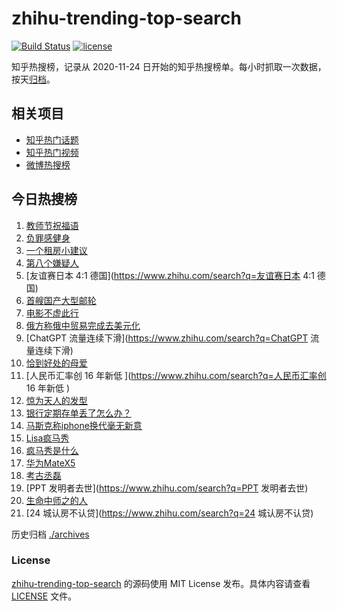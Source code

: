# zhihu-trending-top-search

[![Build Status](https://github.com/justjavac/zhihu-trending-top-search/workflows/ci/badge.svg?branch=main)](https://github.com/justjavac/zhihu-trending-top-search/actions)
[![license](https://img.shields.io/github/license/justjavac/zhihu-trending-top-search)](https://github.com/justjavac/zhihu-trending-top-search/blob/main/LICENSE)

知乎热搜榜，记录从 2020-11-24
日开始的知乎热搜榜单。每小时抓取一次数据，按天[归档](./archives)。

## 相关项目

- [知乎热门话题](https://github.com/justjavac/zhihu-trending-hot-questions)
- [知乎热门视频](https://github.com/justjavac/zhihu-trending-hot-video)
- [微博热搜榜](https://github.com/justjavac/weibo-trending-hot-search)

## 今日热搜榜

<!-- BEGIN -->
<!-- 最后更新时间 Sun Sep 10 2023 22:01:31 GMT+0800 (China Standard Time) -->

1. [教师节祝福语](https://www.zhihu.com/search?q=教师节祝福语)
1. [负罪感健身](https://www.zhihu.com/search?q=负罪感健身)
1. [一个租房小建议](https://www.zhihu.com/search?q=一个租房小建议)
1. [第八个嫌疑人](https://www.zhihu.com/search?q=第八个嫌疑人)
1. [友谊赛日本 4:1 德国](https://www.zhihu.com/search?q=友谊赛日本 4:1 德国)
1. [首艘国产大型邮轮](https://www.zhihu.com/search?q=首艘国产大型邮轮)
1. [电影不虚此行](https://www.zhihu.com/search?q=电影不虚此行)
1. [俄方称俄中贸易完成去美元化](https://www.zhihu.com/search?q=俄方称俄中贸易完成去美元化)
1. [ChatGPT 流量连续下滑](https://www.zhihu.com/search?q=ChatGPT 流量连续下滑)
1. [恰到好处的母爱](https://www.zhihu.com/search?q=恰到好处的母爱)
1. [人民币汇率创 16 年新低 ](https://www.zhihu.com/search?q=人民币汇率创 16
   年新低 )
1. [惊为天人的发型](https://www.zhihu.com/search?q=惊为天人的发型)
1. [银行定期存单丢了怎么办？](https://www.zhihu.com/search?q=银行定期存单丢了怎么办？)
1. [马斯克称iphone换代毫无新意](https://www.zhihu.com/search?q=马斯克称iphone换代毫无新意)
1. [Lisa疯马秀](https://www.zhihu.com/search?q=Lisa疯马秀)
1. [疯马秀是什么](https://www.zhihu.com/search?q=疯马秀是什么)
1. [华为MateX5](https://www.zhihu.com/search?q=华为MateX5)
1. [考古丞磊](https://www.zhihu.com/search?q=考古丞磊)
1. [PPT 发明者去世](https://www.zhihu.com/search?q=PPT 发明者去世)
1. [生命中师之的人](https://www.zhihu.com/search?q=生命中师之的人)
1. [24 城认房不认贷](https://www.zhihu.com/search?q=24 城认房不认贷)

<!-- END -->

历史归档 [./archives](./archives)

### License

[zhihu-trending-top-search](https://github.com/justjavac/zhihu-trending-top-search)
的源码使用 MIT License 发布。具体内容请查看 [LICENSE](./LICENSE) 文件。
